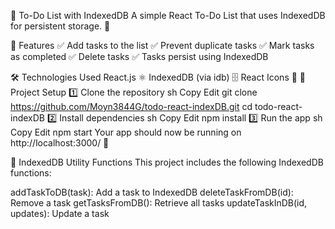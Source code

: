 📝 To-Do List with IndexedDB
A simple React To-Do List that uses IndexedDB for persistent storage. 🚀

📌 Features
✅ Add tasks to the list
✅ Prevent duplicate tasks
✅ Mark tasks as completed
✅ Delete tasks
✅ Tasks persist using IndexedDB

🛠️ Technologies Used
React.js ⚛️
IndexedDB (via idb) 🗄️
React Icons 🎨
📂 Project Setup
1️⃣ Clone the repository
sh
Copy
Edit
git clone https://github.com/Moyn3844G/todo-react-indexDB.git
cd todo-react-indexDB
2️⃣ Install dependencies
sh
Copy
Edit
npm install
3️⃣ Run the app
sh
Copy
Edit
npm start
Your app should now be running on http://localhost:3000/ 🚀

💾 IndexedDB Utility Functions
This project includes the following IndexedDB functions:

addTaskToDB(task): Add a task to IndexedDB
deleteTaskFromDB(id): Remove a task
getTasksFromDB(): Retrieve all tasks
updateTaskInDB(id, updates): Update a task
